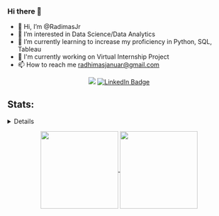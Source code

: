 ### Hi there 👋
- 👋 Hi, I’m @RadimasJr
- 👀 I’m interested in Data Science/Data Analytics
- 🌱 I’m currently learning to increase my proficiency in Python, SQL, Tableau
- 🔭 I'm currently working on Virtual Internship Project
- 📫 How to reach me radhimasjanuar@gmail.com

 <p align=center>
 <a href="mailto:radhimasjanuar@gmail.com" target="_blank"><img src="https://img.shields.io/badge/Gmail-D14836?&style=for-the-badge&logo=gmail&logoColor=white"/></a>
<a href="https://www.linkedin.com/in/radimas-januar"><img src="https://img.shields.io/badge/LinkedIn-blue?style=for-the-badge&logo=linkedin&logoColor=white" alt="LinkedIn Badge"></a>
</p>

## Stats:
<details>

</details>
    <p align=center>
  <a href="#" title="Stats">
    <img height=175 align="center" src="https://github-readme-stats.vercel.app/api?username=RadimasJr&show_icons=true&theme=gotham">
  </a>
  <a href="#" title="Stats">
  <img height=175 align="center" src="https://github-readme-stats.vercel.app/api/top-langs/?username=RadimasJr&hide=c%23,powershell,java&title_color=2aa889&text_color=99d1ce&icon_color=2bbc8a&bg_color=0c1014&langs_count=8&layout=compact" />
  </a>
</p>
<!--
**RadimasJr/RadimasJr** is a ✨ _special_ ✨ repository because its `README.md` (this file) appears on your GitHub profile.

Here are some ideas to get you started:

- 🔭 I’m currently working on ...
- 🌱 I’m currently learning ...
- 👯 I’m looking to collaborate on ...
- 🤔 I’m looking for help with ...
- 💬 Ask me about ...
- 📫 How to reach me: ...
- 😄 Pronouns: ...
- ⚡ Fun fact: ...
-->
